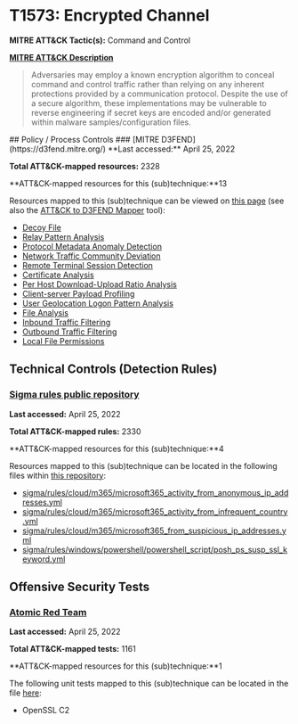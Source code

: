 # T1573: Encrypted Channel
**MITRE ATT&CK Tactic(s):** Command and Control

**[MITRE ATT&CK Description](https://attack.mitre.org/techniques/T1573)**
<blockquote>Adversaries may employ a known encryption algorithm to conceal command and control traffic rather than relying on any inherent protections provided by a communication protocol. Despite the use of a secure algorithm, these implementations may be vulnerable to reverse engineering if secret keys are encoded and/or generated within malware samples/configuration files.</blockquote>
## Policy / Process Controls
### [MITRE D3FEND](https://d3fend.mitre.org/)
**Last accessed:** April 25, 2022

**Total ATT&CK-mapped resources:** 2328

**ATT&CK-mapped resources for this (sub)technique:**13

Resources mapped to this (sub)technique can be viewed on [this page](https://d3fend.mitre.org/) (see also the [ATT&CK to D3FEND Mapper](https://d3fend.mitre.org/tools/attack-mapper) tool):

* [Decoy File](https://d3fend.mitre.org/techniques/d3f:DecoyFile)
* [Relay Pattern Analysis](https://d3fend.mitre.org/techniques/d3f:RelayPatternAnalysis)
* [Protocol Metadata Anomaly Detection](https://d3fend.mitre.org/techniques/d3f:ProtocolMetadataAnomalyDetection)
* [Network Traffic Community Deviation](https://d3fend.mitre.org/techniques/d3f:NetworkTrafficCommunityDeviation)
* [Remote Terminal Session Detection](https://d3fend.mitre.org/techniques/d3f:RemoteTerminalSessionDetection)
* [Certificate Analysis](https://d3fend.mitre.org/techniques/d3f:CertificateAnalysis)
* [Per Host Download-Upload Ratio Analysis](https://d3fend.mitre.org/techniques/d3f:PerHostDownload-UploadRatioAnalysis)
* [Client-server Payload Profiling](https://d3fend.mitre.org/techniques/d3f:Client-serverPayloadProfiling)
* [User Geolocation Logon Pattern Analysis](https://d3fend.mitre.org/techniques/d3f:UserGeolocationLogonPatternAnalysis)
* [File Analysis](https://d3fend.mitre.org/techniques/d3f:FileAnalysis)
* [Inbound Traffic Filtering](https://d3fend.mitre.org/techniques/d3f:InboundTrafficFiltering)
* [Outbound Traffic Filtering](https://d3fend.mitre.org/techniques/d3f:OutboundTrafficFiltering)
* [Local File Permissions](https://d3fend.mitre.org/techniques/d3f:LocalFilePermissions)

## Technical Controls (Detection Rules)
### [Sigma rules public repository](https://github.com/SigmaHQ/sigma)
**Last accessed:** April 25, 2022

**Total ATT&CK-mapped rules:** 2330

**ATT&CK-mapped resources for this (sub)technique:**4

Resources mapped to this (sub)technique can be located in the following files within [this repository](https://github.com/SigmaHQ/sigma/tree/master/rules):

* [sigma/rules/cloud/m365/microsoft365_activity_from_anonymous_ip_addresses.yml](https://github.com/SigmaHQ/sigma/blob/master/rules/cloud/m365/microsoft365_activity_from_anonymous_ip_addresses.yml)
* [sigma/rules/cloud/m365/microsoft365_activity_from_infrequent_country.yml](https://github.com/SigmaHQ/sigma/blob/master/rules/cloud/m365/microsoft365_activity_from_infrequent_country.yml)
* [sigma/rules/cloud/m365/microsoft365_from_suspicious_ip_addresses.yml](https://github.com/SigmaHQ/sigma/blob/master/rules/cloud/m365/microsoft365_from_suspicious_ip_addresses.yml)
* [sigma/rules/windows/powershell/powershell_script/posh_ps_susp_ssl_keyword.yml](https://github.com/SigmaHQ/sigma/blob/master/rules/windows/powershell/powershell_script/posh_ps_susp_ssl_keyword.yml)


## Offensive Security Tests
### [Atomic Red Team](https://github.com/redcanaryco/atomic-red-team)
**Last accessed:** April 25, 2022

**Total ATT&CK-mapped tests:** 1161

**ATT&CK-mapped resources for this (sub)technique:**1

The following unit tests mapped to this (sub)technique can be located in the file [here](https://github.com/redcanaryco/atomic-red-team/tree/master/atomics/T1573/T1573.yaml):

* OpenSSL C2

